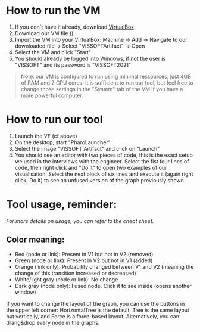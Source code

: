 # How to run the VM

1. If you don't have it already, download [VirtualBox](https://www.virtualbox.org/wiki/Downloads)
2. Download our VM file ()
3. Import the VM into your VirtualBox: Machine -> Add -> Navigate to our downloaded file -> Select "VISSOFTArtifact" -> Open
4. Select the VM and click "Start"
5. You should already be logged into Windows, if not the user is "VISSOFT" and its password is "VISSOFT2021"
>Note: our VM is configured to run using minimal ressources, just 4GB of RAM and 2 CPU cores. It is sufficient to run our tool, but feel free to change those settings in the "System" tab of the VM if you have a more powerful computer.


# How to run our tool
1. Launch the VF (cf above)
2. On the desktop, start "PharoLauncher"
3. Select the image "VISSOFT Artifact" and click on "Launch"
3. You should see an editor with two pieces of code, this is the exact setup we used in the interviews with the engineer. Select the fist four lines of code, then right click and "Do it" to open two examples of our visualisation. Select the next block of six lines and execute it (again right click, Do it) to see an unfused version of the graph previously shown.


# Tool usage, reminder:
*For more details on usage, you can refer to the cheat sheet.*

## Color meaning:
- Red (node or link): Present in V1 but not in V2 (removed)
- Green (node or link): Present in V2 but not in V1 (added)
- Orange (link only): Probability changed between V1 and V2 (meaning the change of this transition increased or decreased)
- White/light gray (node or link): No change
- Dark gray (node only): Fused node. Click it to see inside (opens another window)

If you want to change the layout of the graph, you can use the buttons in the upper left corner: HorizontalTree is the default, Tree is the same layout but vertically, and Force is a force-based layout. Alternatively, you can drang&drop every node in the graphs.